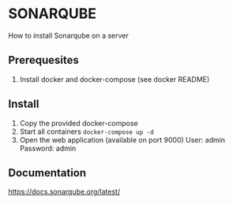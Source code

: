 # SONARQUBE

How to install Sonarqube on a server

## Prerequesites

1. Install docker and docker-compose (see docker README)

## Install

1. Copy the provided docker-compose
1. Start all containers
   `docker-compose up -d`
1. Open the web application (available on port 9000)
   User: admin
   Password: admin

## Documentation

https://docs.sonarqube.org/latest/
